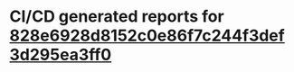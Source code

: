 # CI/CD generated reports for [828e6928d8152c0e86f7c244f3def3d295ea3ff0](https://github.com/hydephp/develop/commit/828e6928d8152c0e86f7c244f3def3d295ea3ff0)
